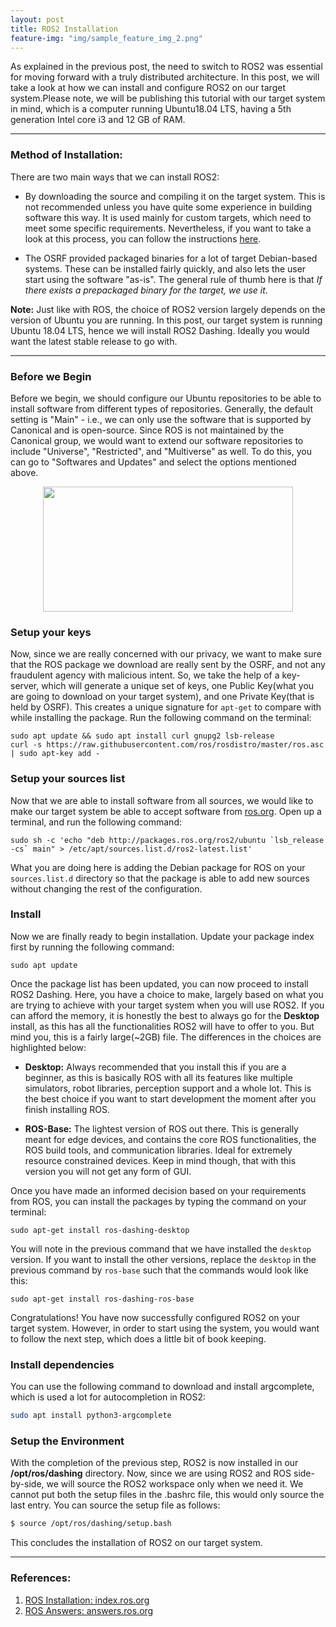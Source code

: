 ```yaml
---
layout: post
title: ROS2 Installation
feature-img: "img/sample_feature_img_2.png"
---
```

As explained in the previous post, the need to switch to ROS2 was essential for moving forward with a truly distributed architecture. In this post, we will take a look at how we can install and configure ROS2 on our target system.Please note, we will be publishing this tutorial with our target system in mind, which is a computer running Ubuntu18.04 LTS, having a 5th generation Intel core i3 and 12 GB of RAM.

---

### Method of Installation:

There are two main ways that we can install ROS2:

- By downloading the source and compiling it on the target system. This is not recommended unless you have quite some experience in building software this way. It is used mainly for custom targets, which need to meet some specific requirements. Nevertheless, if you want to take a look at this process, you can follow the instructions [here](https://index.ros.org/doc/ros2/Installation/Dashing/Linux-Development-Setup/).

- The OSRF provided packaged binaries for a lot of target Debian-based systems. These can be installed fairly quickly, and also lets the user start using the software "as-is". The general rule of thumb here is that *If there exists a prepackaged binary for the target, we use it*.

**Note:** Just like with ROS, the choice of ROS2 version largely depends on the version of Ubuntu you are running. In this post, our target system is running Ubuntu 18.04 LTS, hence we will install ROS2 Dashing. Ideally you would want the latest stable release to go with.

---

### Before we Begin

Before we begin, we should configure our Ubuntu repositories to be able to install software from different types of repositories. Generally, the default setting is "Main" - i.e., we can only use the software that is supported by Canonical and is open-source. Since ROS is not maintained by the Canonical group, we would want to extend our software repositories to include "Universe", "Restricted", and "Multiverse" as well. To do this, you can go to "Softwares and Updates" and select the options mentioned above.

<p align="center">
  <img width="400" height="200" src="https://raw.githubusercontent.com/master-coro/rtros-documentation/master/img/ros-img01.png">
</p>

### Setup your keys

Now, since we are really concerned with our privacy, we want to make sure that the ROS package we download are really sent by the OSRF, and not any fraudulent agency with malicious intent. So, we take the help of a key-server, which will generate a unique set of keys, one Public Key(what you are going to download on your target system), and one Private Key(that is held by OSRF). This creates a unique signature for `apt-get` to compare with while installing the package. Run the following command on the terminal:

 ```shell
 sudo apt update && sudo apt install curl gnupg2 lsb-release
 curl -s https://raw.githubusercontent.com/ros/rosdistro/master/ros.asc | sudo apt-key add -
 ```

### Setup your sources list

Now that we are able to install software from all sources, we would like to make our target system be able to accept software from [ros.org](http://www.ros.org). Open up a terminal, and run the following command:

```shell
sudo sh -c 'echo "deb http://packages.ros.org/ros2/ubuntu `lsb_release -cs` main" > /etc/apt/sources.list.d/ros2-latest.list'
```
What you are doing here is adding the Debian package for ROS on your `sources.list.d` directory so that the package is able to add new sources without changing the rest of the configuration.

### Install

Now we are finally ready to begin installation. Update your package index first by running the following command:
```shell
sudo apt update
```

Once the package list has been updated, you can now proceed to install ROS2 Dashing. Here, you have a choice to make, largely based on what you are trying to achieve with your target system when you will use ROS2. If you can afford the memory, it is honestly the best to always go for the **Desktop** install, as this has all the functionalities ROS2 will have to offer to you. But mind you, this is a fairly large(~2GB) file. The differences in the choices are highlighted below:

- **Desktop:** Always recommended that you install this if you are a beginner, as this is basically ROS with all its features like multiple simulators, robot libraries, perception support and a whole lot. This is the best choice if you want to start development the moment after you finish installing ROS.

- **ROS-Base:** The lightest version of ROS out there. This is generally meant for edge devices, and contains the core ROS functionalities, the ROS build tools, and communication libraries. Ideal for extremely resource constrained devices. Keep in mind though, that with this version you will not get any form of GUI.

Once you have made an informed decision based on your requirements from ROS, you can install the packages by typing the command on your terminal:

```shell
sudo apt-get install ros-dashing-desktop
```

You will note in the previous command that we have installed the `desktop` version. If you want to install the other versions, replace the `desktop` in the previous command by `ros-base` such that the commands would look like this:

```shell
sudo apt-get install ros-dashing-ros-base
```

Congratulations! You have now successfully configured ROS2 on your target system. However, in order to start using the system, you would want to follow the next step, which does a little bit of book keeping.

### Install dependencies

You can use the following command to download and install argcomplete, which is used a lot for autocompletion in ROS2:
```sh
sudo apt install python3-argcomplete
```


### Setup the Environment

With the completion of the previous step, ROS2 is now installed in our **/opt/ros/dashing** directory. Now, since we are using ROS2 and ROS side-by-side, we will source the ROS2 workspace only when we need it. We cannot put both the setup files in the .bashrc file, this would only source the last entry. You can source the setup file as follows:

```sh
$ source /opt/ros/dashing/setup.bash
```
This concludes the installation of ROS2 on our target system.

---

### References:

1. [ROS Installation: index.ros.org](https://index.ros.org/doc/ros2/Installation/Dashing/Linux-Install-Debians/)
1. [ROS Answers: answers.ros.org](https://answers.ros.org/question/231691/what-are-the-keys-in-the-installation-guide/)
